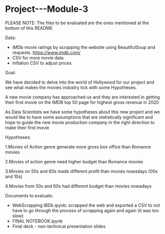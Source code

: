# Project---Module-3
PLEASE NOTE: The files to be evaluated are the ones mentioned at the bottom of this README

Data: 

- IMDb movie ratings by scrapping the website using BeautifulSoup and requests. https://www.imdb.com/ 
- CSV for more movie data 
- Inflation CSV to adjust prices 


Goal: 

We have decided to delve into the world of Hollywood for our project and see what makes the movies industry tick with some Hypotheses.

A new movie company has approached us and they are interested in getting their first movie on the IMDB top 50 page for highest gross revenue in 2020

As Data Scientists we have some hypotheses about this new project and we would like to have some assumptions that are statistically significant and hope to guide the new movie production company in the right direction to make their first movie


 

Hypotheses:

1.Movies of Action genre generate more gross box office than Romance movies

2.Movies of action genre need higher budget than Romance movies 

3.Movies on 50s and 60s made different profit than movies nowadays (00s and 10s)

4.Movies from 50s and 60s had different budget than movies nowadays


Documents to evaluate:

- WebScrapping IBDb.ipynb: scrapped the web and exported a CSV to not have to go through the process of scrapping again and again (it was too slow)
- FINAL NOTEBOOK.ipynb
- Final deck - non-technical presentation slides 







